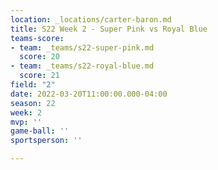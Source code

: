 ```yaml
---
location: _locations/carter-baron.md
title: S22 Week 2 - Super Pink vs Royal Blue
teams-score:
- team: _teams/s22-super-pink.md
  score: 20
- team: _teams/s22-royal-blue.md
  score: 21
field: "2"
date: 2022-03-20T11:00:00.000-04:00
season: 22
week: 2
mvp: ''
game-ball: ''
sportsperson: ''

---
```

